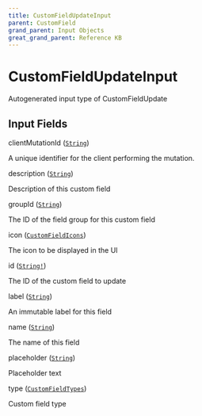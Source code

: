 ```yaml
---
title: CustomFieldUpdateInput
parent: CustomField
grand_parent: Input Objects
great_grand_parent: Reference KB
---
```


<h1>CustomFieldUpdateInput</h1>

Autogenerated input type of CustomFieldUpdate

<h2>Input Fields</h2>

<div class="field-entry ">
  <span id="client_mutation_id" class="field-name anchored">clientMutationId (<code><a href="/docs/reference_kb/scalar/string">String</a></code>)</span>

  <div class="description-wrapper">
   <p>A unique identifier for the client performing the mutation.</p>

  </div>
</div>

<div class="field-entry ">
  <span id="description" class="field-name anchored">description (<code><a href="/docs/reference_kb/scalar/string">String</a></code>)</span>

  <div class="description-wrapper">
   <p>Description of this custom field</p>

  </div>
</div>

<div class="field-entry ">
  <span id="group_id" class="field-name anchored">groupId (<code><a href="/docs/reference_kb/scalar/string">String</a></code>)</span>

  <div class="description-wrapper">
   <p>The ID of the field group for this custom field</p>

  </div>
</div>

<div class="field-entry ">
  <span id="icon" class="field-name anchored">icon (<code><a href="/docs/reference_kb/enum/custom_field_icons">CustomFieldIcons</a></code>)</span>

  <div class="description-wrapper">
   <p>The icon to be displayed in the UI</p>

  </div>
</div>

<div class="field-entry ">
  <span id="id" class="field-name anchored">id (<code><a href="/docs/reference_kb/scalar/string">String!</a></code>)</span>

  <div class="description-wrapper">
   <p>The ID of the custom field to update</p>

  </div>
</div>

<div class="field-entry ">
  <span id="label" class="field-name anchored">label (<code><a href="/docs/reference_kb/scalar/string">String</a></code>)</span>

  <div class="description-wrapper">
   <p>An immutable label for this field</p>

  </div>
</div>

<div class="field-entry ">
  <span id="name" class="field-name anchored">name (<code><a href="/docs/reference_kb/scalar/string">String</a></code>)</span>

  <div class="description-wrapper">
   <p>The name of this field</p>

  </div>
</div>

<div class="field-entry ">
  <span id="placeholder" class="field-name anchored">placeholder (<code><a href="/docs/reference_kb/scalar/string">String</a></code>)</span>

  <div class="description-wrapper">
   <p>Placeholder text</p>

  </div>
</div>

<div class="field-entry ">
  <span id="type" class="field-name anchored">type (<code><a href="/docs/reference_kb/enum/custom_field_types">CustomFieldTypes</a></code>)</span>

  <div class="description-wrapper">
   <p>Custom field type</p>

  </div>
</div>


